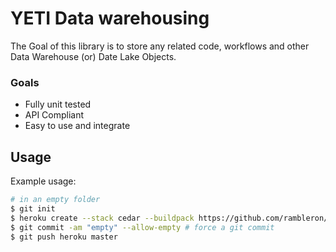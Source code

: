 # YETI Data warehousing 

The Goal of this library is to store any related code, workflows and other Data Warehouse (or) Date Lake Objects.

### Goals

- Fully unit tested
- API Compliant
- Easy to use and integrate

## Usage

Example usage:

```bash
# in an empty folder
$ git init
$ heroku create --stack cedar --buildpack https://github.com/rambleron/dwh.git
$ git commit -am "empty" --allow-empty # force a git commit
$ git push heroku master
```
